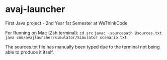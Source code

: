 # avaj-launcher
First Java project - 2nd Year 1st Semester at WeThinkCode

For Running on Mac (Zsh terminal):
`cd src`
`javac -sourcepath @sources.txt`
`java com/avajlauncher/simulator/Simulator scenario.txt`

The sources.txt file has manually been typed due to the terminal not being able to produce it itself.
